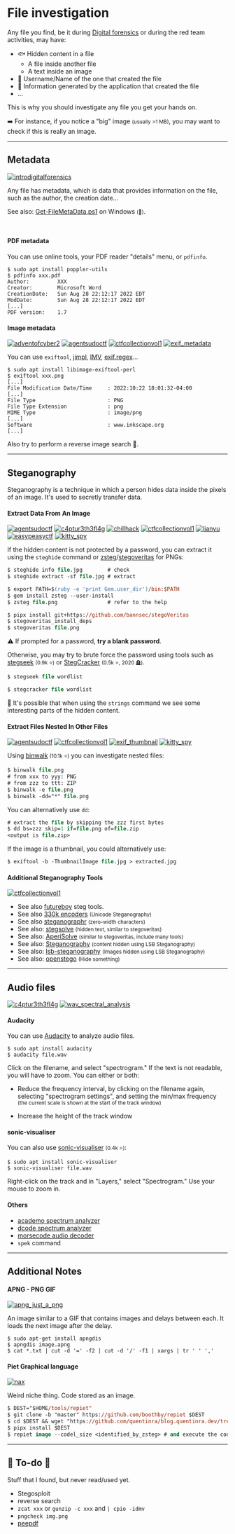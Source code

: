# File investigation

<div class="row row-cols-lg-2"><div>

Any file you find, be it during [Digital forensics](/cybersecurity/blue-team/topics/forensics.md) or during the red team activities, may have:

* 🐟 Hidden content in a file
  * A file inside another file
  * A text inside an image
* 👀 Username/Name of the one that created the file
* 🍫 Information generated by the application that created the file
* ...
</div><div>

This is why you should investigate any file you get your hands on.
 
➡️ For instance, if you notice a "big" image <small>(usually >1 MB)</small>, you may want to check if this is really an image.
</div></div>

<hr class="sep-both">

## Metadata

[![introdigitalforensics](../../_badges/thm/introdigitalforensics.svg)](https://tryhackme.com/room/introdigitalforensics)

<div class="row row-cols-lg-2"><div>

Any file has metadata, which is data that provides information on the file, such as the author, the creation date...

See also: [Get-FileMetaData.ps1](https://www.powershellgallery.com/packages/FC_SysAdmin/5.0.0/Content/public%5CGet-FileMetaData.ps1) on Windows <small>(👻)</small>.

<br>

#### PDF metadata

You can use online tools, your PDF reader "details" menu, or `pdfinfo`.

```shell!
$ sudo apt install poppler-utils
$ pdfinfo xxx.pdf
Author:         XXX
Creator:        Microsoft Word
CreationDate:   Sun Aug 28 22:12:17 2022 EDT
ModDate:        Sun Aug 28 22:12:17 2022 EDT
[...]
PDF version:    1.7
```
</div><div>

#### Image metadata

[![adventofcyber2](../../_badges/thm/adventofcyber2/day14.svg)](https://tryhackme.com/room/adventofcyber2)
[![agentsudoctf](../../_badges/thm-p/agentsudoctf.svg)](https://tryhackme.com/room/agentsudoctf)
[![ctfcollectionvol1](../../_badges/thm-p/ctfcollectionvol1.svg)](https://tryhackme.com/room/ctfcollectionvol1)
[![exif_metadata](../../_badges/rootme/steganography/exif_metadata.svg)](https://www.root-me.org/fr/Challenges/Steganographie/EXIF-Metadata)

You can use `exiftool`, [jimpl](https://jimpl.com/), [IMV](https://www.geekyhumans.com/tools/image-metadata-viewer), [exif.regex](http://exif.regex.info/exif.cgi)...

```shell!
$ sudo apt install libimage-exiftool-perl
$ exiftool xxx.png
[...]
File Modification Date/Time     : 2022:10:22 18:01:32-04:00
[...]
File Type                       : PNG
File Type Extension             : png
MIME Type                       : image/png
[...]
Software                        : www.inkscape.org
[...]
```

Also try to perform a reverse image search 🧵.
</div></div>

<hr class="sep-both">

## Steganography

<div class="row row-cols-lg-2"><div>

Steganography is a technique in which a person hides data inside the pixels of an image. It's used to secretly transfer data.

#### Extract Data From An Image

[![agentsudoctf](../../_badges/thm-p/agentsudoctf.svg)](https://tryhackme.com/room/agentsudoctf)
[![c4ptur3th3fl4g](../../_badges/thm-p/c4ptur3th3fl4g.svg)](https://tryhackme.com/room/c4ptur3th3fl4g)
[![chillhack](../../_badges/thm-p/chillhack.svg)](https://tryhackme.com/room/chillhack)
[![ctfcollectionvol1](../../_badges/thm-p/ctfcollectionvol1.svg)](https://tryhackme.com/room/ctfcollectionvol1)
[![lianyu](../../_badges/thm-p/lianyu.svg)](https://tryhackme.com/room/lianyu)
[![easypeasyctf](../../_badges/thm-p/easypeasyctf.svg)](https://tryhackme.com/room/easypeasyctf)
[![kitty_spy](../../_badges/rootme/steganography/kitty_spy.svg)](https://www.root-me.org/en/Challenges/Steganography/Kitty-spy)

If the hidden content is not protected by a password, you can extract it using the `steghide` command or [zsteg](https://github.com/zed-0xff/zsteg)/[stegoveritas](https://github.com/bannsec/stegoVeritas) for PNGs:

```ps
$ steghide info file.jpg        # check
$ steghide extract -sf file.jpg # extract
```

```ps
$ export PATH=$(ruby -e 'print Gem.user_dir')/bin:$PATH
$ gem install zsteg --user-install
$ zsteg file.png                # refer to the help
```

```ps
$ pipx install git+https://github.com/bannsec/stegoVeritas
$ stegoveritas_install_deps
$ stegoveritas file.png
```

⚠️ If prompted for a password, **try a blank password**.

Otherwise, you may try to brute force the password using tools such as [stegseek](https://github.com/RickdeJager/stegseek) <small>(0.9k ⭐)</small> or [StegCracker](https://github.com/Paradoxis/StegCracker) <small>(0.5k ⭐, 2020 🪦)</small>.

```ps
$ stegseek file wordlist
```
```ps
$ stegcracker file wordlist
```

💎 It's possible that when using the `strings` command we see some interesting parts of the hidden content.
</div><div>

#### Extract Files Nested In Other Files

[![agentsudoctf](../../_badges/thm-p/agentsudoctf.svg)](https://tryhackme.com/room/agentsudoctf)
[![ctfcollectionvol1](../../_badges/thm-p/ctfcollectionvol1.svg)](https://tryhackme.com/room/ctfcollectionvol1)
[![exif_thumbnail](../../_badges/rootme/steganography/exif_thumbnail.svg)](https://www.root-me.org/en/Challenges/Steganography/EXIF-Thumbnail)
[![kitty_spy](../../_badges/rootme/steganography/kitty_spy.svg)](https://www.root-me.org/en/Challenges/Steganography/Kitty-spy)

Using [binwalk](https://github.com/ReFirmLabs/binwalk) <small>(10.1k ⭐)</small> you can investigate nested files:

```ps
$ binwalk file.png
# from xxx to yyy: PNG
# from zzz to ttt: ZIP
$ binwalk -e file.png
$ binwalk -dd="*" file.png
```

You can alternatively use `dd`:

```ps
# extract the file by skipping the zzz first bytes
$ dd bs=zzz skip=1 if=file.png of=file.zip
<output is file.zip>
```

If the image is a thumbnail, you could alternatively use:

```ps
$ exiftool -b -ThumbnailImage file.jpg > extracted.jpg
```

#### Additional Steganography Tools 

[![ctfcollectionvol1](../../_badges/thm-p/ctfcollectionvol1.svg)](https://tryhackme.com/room/ctfcollectionvol1)

* See also [futureboy](https://futureboy.us/stegano/) steg tools.
* See also [330k encoders](https://330k.github.io/misc_tools/unicode_steganography.html) <small>(Unicode Steganography)</small>
* See also [steganographr](https://neatnik.net/steganographr/) <small>(zero-width characters)</small>
* See also: [stegsolve](https://wiki.bi0s.in/steganography/stegsolve/) <small>(hidden text, similar to stegoveritas)</small>
* See also: [AperiSolve](https://github.com/Zeecka/AperiSolve) <small>(similar to stegoveritas, include many tools)</small>
* See also: [Steganography](https://github.com/ragibson/Steganography) <small>(content hidden using LSB Steganography)</small>
* See also: [lsb-steganography](https://github.com/Aqcurate/lsb-steganography) <small>(Images hidden using LSB Steganography)</small>
* See also: [openstego](https://github.com/syvaidya/openstego) <small>(Hide something)</small>
</div></div>

<hr class="sep-both">

## Audio files

[![c4ptur3th3fl4g](../../_badges/thm-p/c4ptur3th3fl4g.svg)](https://tryhackme.com/room/c4ptur3th3fl4g)
[![wav_spectral_analysis](../../_badges/rootme/steganography/wav_spectral_analysis.svg)](https://www.root-me.org/en/Challenges/Steganography/WAV-Spectral-analysis)

<div class="row row-cols-lg-2"><div>

#### Audacity

You can use [Audacity](https://www.audacityteam.org/) to analyze audio files.

```shell!
$ sudo apt install audacity
$ audacity file.wav
```

Click on the filename, and select "spectrogram." If the text is not readable, you will have to zoom. You can either or both:

* Reduce the frequency interval, by clicking on the filename again, selecting "spectrogram settings", and setting the min/max frequency <small>(the current scale is shown at the start of the track window)</small>

* Increase the height of the track window
</div><div>

#### sonic-visualiser

You can also use [sonic-visualiser](https://github.com/sonic-visualiser/sonic-visualiser) <small>(0.4k ⭐)</small>:

```shell!
$ sudo apt install sonic-visualiser
$ sonic-visualiser file.wav
```

Right-click on the track and in "Layers," select "Spectrogram." Use your mouse to zoom in.

#### Others

* [academo spectrum analyzer](https://academo.org/demos/spectrum-analyzer/)
* [dcode spectrum analyzer](https://www.dcode.fr/spectral-analysis)
* [morsecode audio decoder](https://morsecode.world/international/decoder/audio-decoder-adaptive.html)
* `spek` command
</div></div>

<hr class="sep-both">

## Additional Notes

<div class="row row-cols-lg-2"><div>

#### APNG - PNG GIF

[![apng_just_a_png](../../_badges/rootme/steganography/apng_just_a_png.svg)](https://www.root-me.org/fr/Challenges/Steganographie/APNG-Just-A-PNG-2995)

An image similar to a GIF that contains images and delays between each. It loads the next image after the delay.

```shell!
$ sudo apt-get install apngdis
$ apngdis image.apng
$ cat *.txt | cut -d '=' -f2 | cut -d '/' -f1 | xargs | tr ' ' ','
```
</div><div>

#### Piet Graphical language

[![nax](../../_badges/thm-p/nax.svg)](https://tryhackme.com/r/room/nax)

Weird niche thing. Code stored as an image.

```ps
$ DEST="$HOME/tools/repiet"    
$ git clone -b "master" https://github.com/boothby/repiet $DEST
$ cd $DEST && wget "https://github.com/quentinra/blog.quentinra.dev/tree/master/cybersecurity/purple-team/files/_files/repiet.patch" && git apply repiet.patch && cd -
$ pipx install $DEST
$ repiet image --codel_size <identified_by_zsteg> # and execute the code
```
</div></div>

<hr class="sep-both">

## 👻 To-do 👻

Stuff that I found, but never read/used yet.

<div class="row row-cols-lg-2"><div>

* Stegosploit
* reverse search
* `zcat xxx` or `gunzip -c xxx` and `| cpio -idmv`
* `pngcheck img.png`
* [peepdf](https://github.com/jesparza/peepdf)
</div><div>
</div></div>
